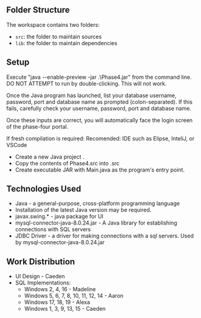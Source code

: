 ## Folder Structure

The workspace contains two folders:

- `src`: the folder to maintain sources
- `lib`: the folder to maintain dependencies

## Setup

Execute "java --enable-preview -jar .\Phase4.jar" from the command line. DO NOT ATTEMPT to run by double-clicking. This will not work.

Once the Java program has launched, list your database username, password, port and database name as prompted (colon-separated).
If this fails, carefully check your username, password, port and database name. 

Once these inputs are correct, you will automatically face the login screen of the phase-four portal.

If fresh compilation is required:
Recomended: IDE such as Elipse, InteliJ, or VSCode
* Create a new Java project <project name>.
* Copy the contents of Phase4.src into <project name>.src
* Create executable JAR with Main.java as the program's entry point.

## Technologies Used
* Java - a general-purpose, cross-platform programming language
 * Installation of the latest Java version may be required.
* javax.swing.* - java package for UI
* mysql-connector-java-8.0.24.jar - A Java library for establishing connections with SQL servers
* JDBC Driver - a driver for making connections with a sql servers. Used by mysql-connector-java-8.0.24.jar

## Work Distribution
* UI Design - Caeden
* SQL Implementations:
  * Windows 2, 4, 16 - Madeline
  * Windows 5, 6, 7, 8, 10, 11, 12, 14 - Aaron
  * Windows 17, 18, 19 - Alexa
  * Windows 1, 3, 9, 13, 15 - Caeden
